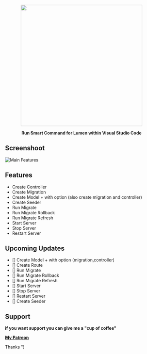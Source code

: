 <p align="center"><img src="https://res.cloudinary.com/aibnuhibban/image/upload/v1589443930/Github/Lumen%20Smart%20Command/icon_text_eenapq.png" width="400">
</p>
<p align="center"><b>Run Smart Command for Lumen within Visual Studio Code</b></p>


## Screenshoot
![Main Features](https://res.cloudinary.com/aibnuhibban/image/upload/v1588949956/Github/Codeigniter%20Spark/main_screenshot_qkautp.png)

## Features

 - Create Controller
 - Create Migration
 - Create Model + with option (also create migration and controller)
 - Create Seeder
 - Run Migrate
 - Run Migrate Rollback
 - Run Migrate Refresh
 - Start Server
 - Stop Server
 - Restart Server

## Upcoming Updates

 - [] Create Model + with option (migration,controller)
 - [] Create Route
 - [] Run Migrate
 - [] Run Migrate Rollback
 - [] Run Migrate Refresh
 - [] Start Server
 - [] Stop Server
 - [] Restart Server
 - [] Create Seeder

## Support
**if you want support you can give me a "cup of coffee"**

**[My Patreon](https://www.patreon.com/join/leenuksid)**

Thanks ")
